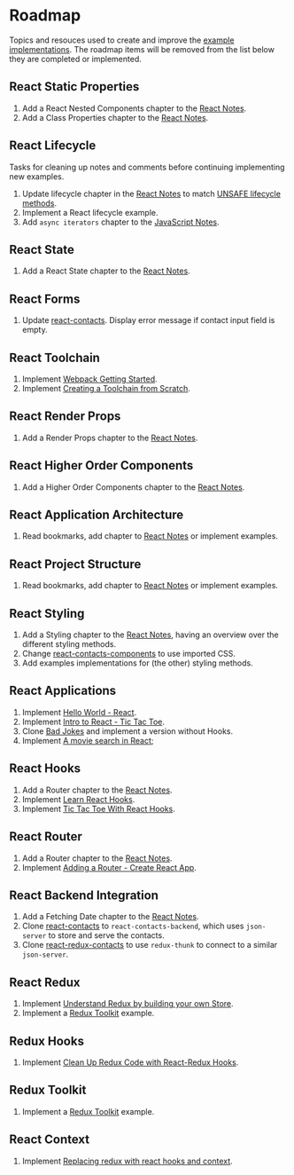 # Roadmap

Topics and resouces used to create and improve the [example implementations](../examples/README.md). The roadmap items will be removed from the list below they are completed or implemented.

## React Static Properties

1. Add a React Nested Components chapter to the [React Notes](./react-redux.md).
2. Add a Class Properties chapter to the [React Notes](./react-redux.md).

## React Lifecycle

Tasks for cleaning up notes and comments before continuing implementing new examples.

1. Update lifecycle chapter in the [React Notes](./react-redux.md) to match [UNSAFE lifecycle methods](https://reactjs.org/docs/react-component.html#unsafe_componentwillreceiveprops).
2. Implement a React lifecycle example.
3. Add `async iterators` chapter to the [JavaScript Notes](./javascript.md).

## React State

1. Add a React State chapter to the [React Notes](./react-redux.md).

## React Forms

1. Update [react-contacts](../examples/react-contacts/). Display error message if contact input field is empty.

## React Toolchain

1. Implement [Webpack Getting Started](https://webpack.js.org/guides/getting-started).
2. Implement [Creating a Toolchain from Scratch](https://blog.usejournal.com/creating-a-react-app-from-scratch-f3c693b84658).

## React Render Props

1. Add a Render Props chapter to the [React Notes](./react-redux.md).

## React Higher Order Components

1. Add a Higher Order Components chapter to the [React Notes](./react-redux.md).

## React Application Architecture

1. Read bookmarks, add chapter to [React Notes](./react-redux.md) or implement examples.

## React Project Structure

1. Read bookmarks, add chapter to [React Notes](./react-redux.md) or implement examples.

## React Styling

1. Add a Styling chapter to the [React Notes](./react-redux.md), having an overview over the different styling methods.
2. Change [react-contacts-components](../examples/react-contacts-components/) to use imported CSS.
3. Add examples implementations for (the other) styling methods.

## React Applications

1. Implement [Hello World - React](https://reactjs.org/docs/hello-world.html).
2. Implement [Intro to React - Tic Tac Toe](https://reactjs.org/tutorial/tutorial.html).
3. Clone [Bad Jokes](https://github.com/giteden/bad-jokes) and implement a version without Hooks.
4. Implement [A movie search in React](https://scrimba.com/course/greactmovie?utm_source=newsletter&utm_medium=email&utm_campaign=greactmovie_mainlist_launch);

## React Hooks

1. Add a Router chapter to the [React Notes](./react-redux.md).
2. Implement [Learn React Hooks](https://scrimba.com/g/greacthooks).
3. Implement [Tic Tac Toe With React Hooks](https://reactjs.org/tutorial/tutorial.html).

## React Router

1. Add a Router chapter to the [React Notes](./react-redux.md).
2. Implement [Adding a Router - Create React App](https://create-react-app.dev/docs/adding-a-router).

## React Backend Integration

1. Add a Fetching Date chapter to the [React Notes](./react-redux.md).
2. Clone [react-contacts](../examples/react-contacts/) to `react-contacts-backend`, which uses `json-server` to store and serve the contacts.
3. Clone [react-redux-contacts](../examples/react-redux-contacts/) to use `redux-thunk` to connect to a similar `json-server`.

## React Redux

1. Implement [Understand Redux by building your own Store](https://toddmotto.com/redux-typescript-store).
2. Implement a [Redux Toolkit](https://redux-toolkit.js.org/) example.

## Redux Hooks

1. Implement [Clean Up Redux Code with React-Redux Hooks](https://medium.com/swlh/clean-up-redux-code-with-react-redux-hooks-71587cfcf87a).

## Redux Toolkit

1. Implement a [Redux Toolkit](https://redux-toolkit.js.org/) example.

## React Context

1. Implement [Replacing redux with react hooks and context](https://medium.com/octopus-labs-london/replacing-redux-with-react-hooks-and-context-part-1-11b72ffdb533).
